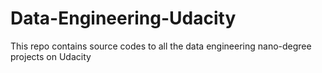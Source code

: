 # Data-Engineering-Udacity
This repo contains source codes to all the data engineering nano-degree projects on Udacity 
